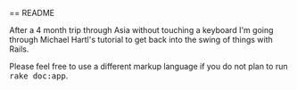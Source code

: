 == README

After a 4 month trip through Asia without touching a keyboard I'm going through Michael Hartl's tutorial to get back into the swing of things with Rails.


Please feel free to use a different markup language if you do not plan to run
<tt>rake doc:app</tt>.
